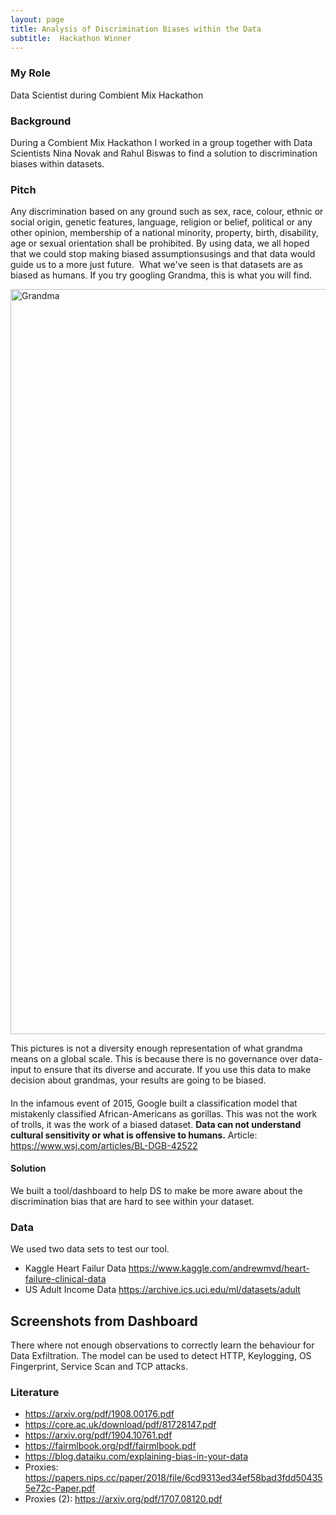 ```yaml
---
layout: page
title: Analysis of Discrimination Biases within the Data
subtitle:  Hackathon Winner
---
```

### My Role
Data Scientist during Combient Mix Hackathon

### Background
During a Combient Mix Hackathon I worked in a group together with Data Scientists Nina Novak and Rahul Biswas to find a solution to discrimination biases 
within datasets. 

### Pitch
Any discrimination based on any ground such as sex, race, colour, ethnic or social origin, genetic features, language, religion or belief, 
political or any other opinion, membership of a national minority, property, birth, disability, age or sexual orientation shall be prohibited. 
By using data, we all hoped that we could stop making biased assumptionsusings and that data would guide us to a more just future. 
What we've seen is that datasets are as biased as humans. If you try googling Grandma, this is what you will find. 

<img width="1192" alt="Grandma" src="https://user-images.githubusercontent.com/15735938/109837444-799f4200-7c45-11eb-8cbe-b66757e85d15.png">

This pictures is not a diversity enough representation of what grandma means on a global scale. This is because there is no governance 
over data-input to ensure that its diverse and accurate. If you use this data to make decision about grandmas, your results are going to be biased. 
####
In the infamous event of 2015, Google built a classification model that mistakenly classified African-Americans as gorillas. This was not the 
work of trolls, it was the work of a biased dataset.
**Data can not understand cultural sensitivity or what is offensive to humans.**
Article: https://www.wsj.com/articles/BL-DGB-42522

#### Solution
We built a tool/dashboard to help DS to make be more aware about the discrimination bias that are hard to see within your dataset. 

### Data
We used two data sets to test our tool. 
+ Kaggle Heart Failur Data https://www.kaggle.com/andrewmvd/heart-failure-clinical-data
+ US Adult Income Data https://archive.ics.uci.edu/ml/datasets/adult

## Screenshots from Dashboard

There where not enough observations to correctly learn the behaviour for Data Exfiltration.
The model can be used to detect HTTP, Keylogging, OS Fingerprint, Service Scan and TCP attacks.


### Literature
- https://arxiv.org/pdf/1908.00176.pdf
- https://core.ac.uk/download/pdf/81728147.pdf
- https://arxiv.org/pdf/1904.10761.pdf
- https://fairmlbook.org/pdf/fairmlbook.pdf
- https://blog.dataiku.com/explaining-bias-in-your-data
- Proxies: https://papers.nips.cc/paper/2018/file/6cd9313ed34ef58bad3fdd504355e72c-Paper.pdf
- Proxies (2): https://arxiv.org/pdf/1707.08120.pdf
